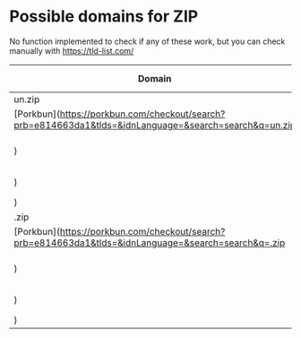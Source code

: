 # Possible domains for ZIP

No function implemented to check if any of these work, but you can check manually with https://tld-list.com/

| Domain | Porkbun | NameCheap | Google Domains |
|---|---|---|---|
| un.zip | [Porkbun](https://porkbun.com/checkout/search?prb=e814663da1&tlds=&idnLanguage=&search=search&q=un.zip) | [Namecheap](https://www.namecheap.com/domains/registration/results/?domain=un.zip) | [Google](https://domains.google.com/registrar/search?searchTerm=un.zip) |
| .zip | [Porkbun](https://porkbun.com/checkout/search?prb=e814663da1&tlds=&idnLanguage=&search=search&q=.zip) | [Namecheap](https://www.namecheap.com/domains/registration/results/?domain=.zip) | [Google](https://domains.google.com/registrar/search?searchTerm=.zip) |
